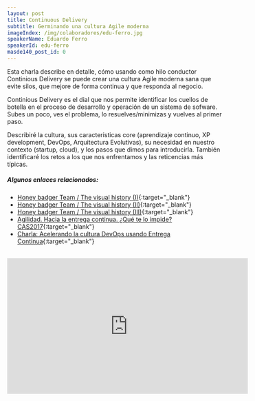 ```yaml
---
layout: post
title: Continuous Delivery
subtitle: Germinando una cultura Agile moderna
imageIndex: /img/colaboradores/edu-ferro.jpg
speakerName: Eduardo Ferro
speakerId: edu-ferro
masde140_post_id: 0
---
```


Esta charla describe en detalle, cómo usando como hilo conductor Continious Delivery se puede crear una cultura Agile moderna sana que evite silos, que mejore de forma continua y que responda al negocio.

Continious Delivery es el dial que nos permite identificar los cuellos de botella en el proceso de desarrollo y operación de un sistema de sofware. Subes un poco, ves el problema, lo resuelves/minimizas y vuelves al primer paso.

Describiré la cultura, sus caracteristicas core (aprendizaje continuo, XP development, DevOps, Arquitectura Evolutivas), su necesidad en nuestro contexto (startup, cloud), y los pasos que dimos para introducirla. También identificaré los retos a los que nos enfrentamos y las reticencias más típicas.

##### Algunos enlaces relacionados:

* [Honey badger Team / The visual history (I)](http://www.eferro.net/2017/07/honey-badger-team-visual-history.html){:target="_blank"}
* [Honey badger Team / The visual history (II)](http://www.eferro.net/2017/07/honey-badger-team-visual-history-ii.html){:target="_blank"}
* [Honey badger Team / The visual history (III)](http://www.eferro.net/2017/07/honey-badger-team-visual-history-iii.html){:target="_blank"}
* [Agilidad. Hacia la entrega continua. ¿Qué te lo impide? CAS2017](http://www.eferro.net/2017/11/agilidad-hacia-la-entrega-continua-que.html){:target="_blank"}
* [Charla: Acelerando la cultura DevOps usando Entrega Continua](http://www.eferro.net/2017/10/charla-acelerando-la-cultura-devops.html){:target="_blank"}

<br/>

<iframe class="youtube" width="560" height="315" src="https://www.youtube.com/embed/5wa9J7iXOh0" frameborder="0" allowfullscreen></iframe>
